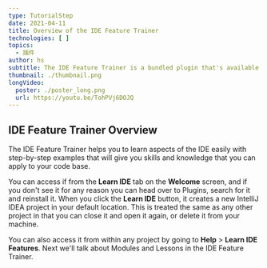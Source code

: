 ```yaml
---
type: TutorialStep
date: 2021-04-11
title: Overview of the IDE Feature Trainer
technologies: [ ]
topics:
  - 插件
author: hs
subtitle: The IDE Feature Trainer is a bundled plugin that's available within IntelliJ IDEA and other IDEs including PyCharm, RubyMine, AppCode, and GoLand.
thumbnail: ./thumbnail.png
longVideo:
  poster: ./poster_long.png
  url: https://youtu.be/TohPVj6DOJQ
---
```


## IDE Feature Trainer Overview

The IDE Feature Trainer helps you to learn aspects of the IDE easily with step-by-step examples that will give you skills and knowledge that you can apply to your code base.

You can access if from the **Learn IDE** tab on the **Welcome** screen, and if you don't see it for any reason you can head over to Plugins, search for it and reinstall it. When you click the **Learn IDE** button, it creates a new IntelliJ IDEA project in your default location. This is treated the same as any other project in that you can close it and open it again, or delete it from your machine.

You can also access it from within any project by going to **Help** > **Learn IDE Features**. Next we'll talk about Modules and Lessons in the IDE Feature Trainer. 